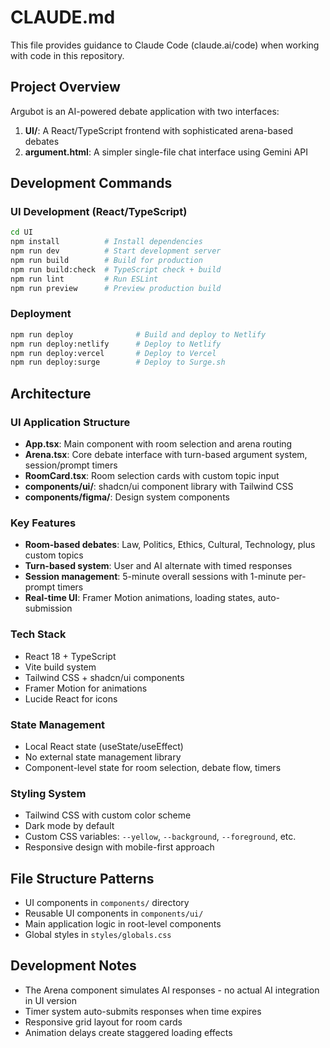 # CLAUDE.md

This file provides guidance to Claude Code (claude.ai/code) when working with code in this repository.

## Project Overview

Argubot is an AI-powered debate application with two interfaces:
1. **UI/**: A React/TypeScript frontend with sophisticated arena-based debates
2. **argument.html**: A simpler single-file chat interface using Gemini API

## Development Commands

### UI Development (React/TypeScript)
```bash
cd UI
npm install          # Install dependencies
npm run dev          # Start development server
npm run build        # Build for production
npm run build:check  # TypeScript check + build
npm run lint         # Run ESLint
npm run preview      # Preview production build
```

### Deployment
```bash
npm run deploy              # Build and deploy to Netlify
npm run deploy:netlify      # Deploy to Netlify
npm run deploy:vercel       # Deploy to Vercel
npm run deploy:surge        # Deploy to Surge.sh
```

## Architecture

### UI Application Structure
- **App.tsx**: Main component with room selection and arena routing
- **Arena.tsx**: Core debate interface with turn-based argument system, session/prompt timers
- **RoomCard.tsx**: Room selection cards with custom topic input
- **components/ui/**: shadcn/ui component library with Tailwind CSS
- **components/figma/**: Design system components

### Key Features
- **Room-based debates**: Law, Politics, Ethics, Cultural, Technology, plus custom topics
- **Turn-based system**: User and AI alternate with timed responses
- **Session management**: 5-minute overall sessions with 1-minute per-prompt timers
- **Real-time UI**: Framer Motion animations, loading states, auto-submission

### Tech Stack
- React 18 + TypeScript
- Vite build system
- Tailwind CSS + shadcn/ui components
- Framer Motion for animations
- Lucide React for icons

### State Management
- Local React state (useState/useEffect)
- No external state management library
- Component-level state for room selection, debate flow, timers

### Styling System
- Tailwind CSS with custom color scheme
- Dark mode by default
- Custom CSS variables: `--yellow`, `--background`, `--foreground`, etc.
- Responsive design with mobile-first approach

## File Structure Patterns
- UI components in `components/` directory
- Reusable UI components in `components/ui/`
- Main application logic in root-level components
- Global styles in `styles/globals.css`

## Development Notes
- The Arena component simulates AI responses - no actual AI integration in UI version
- Timer system auto-submits responses when time expires
- Responsive grid layout for room cards
- Animation delays create staggered loading effects